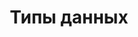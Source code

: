 ---
layout: services-list
typePost: data-type
title: Типы данных
breadcrumbs:
  - name: Восстановление данных
    url: /recovery/
breadcrumbCurrent: true
---